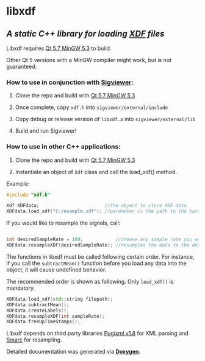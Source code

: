 # libxdf

## *A static C++ library for loading [XDF](https://github.com/sccn/xdf/wiki/Specifications) files*

Libxdf requires [Qt 5.7 MinGW 5.3](https://www.qt.io/download-open-source/#section-2) to build.

Other Qt 5 versions with a MinGW compiler might work, but is not guaranteed.


### How to use in conjunction with [Sigviewer](https://github.com/cbrnr/sigviewer):

1. Clone the repo and build with [Qt 5.7 MinGW 5.3](https://www.qt.io/download-open-source/#section-2)

2. Once complete, copy `xdf.h` into `sigviewer/external/include`

3. Copy debug or release version of `libxdf.a` into `sigviewer/external/lib`

4. Build and run Sigviewer!

### How to use in other C++ applications:

1. Clone the repo and build with [Qt 5.7 MinGW 5.3](https://www.qt.io/download-open-source/#section-2)

2. Instantiate an object of `Xdf` class and call the load_xdf() method.

Example:

```C++
#include "xdf.h"

Xdf XDFdata;						//the object to store XDF data
XDFdata.load_xdf("C:/example.xdf");	//parameter is the path to the target XDF file
```

If you would like to resample the signals, call:

```C++

int desiredSampleRate = 100;			//choose any sample rate you would like
XDFdata.resampleXDF(desiredSampleRate);	//resamples the data to the desired sample rate

```

The functions in libxdf must be called following certain order. For instance, if you call the `subtractMean()` function before you load any data into 
the object, it will cause undefined behavior.

The recommended order is shown as following. Only `load_xdf()` is mandatory. 

```C++
XDFdata.load_xdf(std::string filepath);
XDFdata.subtractMean();
XDFdata.createLabels();
XDFdata.resampleXDF(int sampleRate);
XDFdata.freeUpTimeStamps();
```

Libxdf depends on third party libraries [Pugixml v1.8](http://pugixml.org/) for XML parsing and [Smarc](http://audio-smarc.sourceforge.net/) for resampling.

Detailed documentation was generated via [**Doxygen**](http://www.stack.nl/~dimitri/doxygen/index.html).
